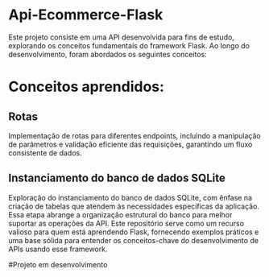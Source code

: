 # Api-Ecommerce-Flask
Este projeto consiste em uma API desenvolvida para fins de estudo, explorando os conceitos fundamentais do framework Flask. Ao longo do desenvolvimento, foram abordados os seguintes conceitos:
# Conceitos aprendidos:
## Rotas
Implementação de rotas para diferentes endpoints, incluindo a manipulação de parâmetros e validação eficiente das requisições, garantindo um fluxo consistente de dados.
## Instanciamento do banco de dados SQLite
Exploração do instanciamento do banco de dados SQLite, com ênfase na criação de tabelas que atendem às necessidades específicas da aplicação. Essa etapa abrange a organização estrutural do banco para melhor suportar as operações da API.
Este repositório serve como um recurso valioso para quem está aprendendo Flask, fornecendo exemplos práticos e uma base sólida para entender os conceitos-chave do desenvolvimento de APIs usando esse framework.

#Projeto em desenvolvimento



